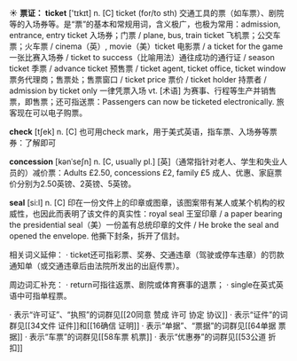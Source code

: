 ☀ <span class="category">**票证：**</span>
<span class="vocabulary">**ticket**</span> ['tɪkɪt] 
<span class="definition">n. [C] ticket (for/to sth) 交通工具的票（如车票）、剧院等的入场券等。是“票”的基本和常规用词，含义极广，也极为常用：</span>admission, entrance, entry ticket 入场券；门票 / plane, bus, train ticket 飞机票；公交车票；火车票 / cinema（英）, movie（美）ticket 电影票 / a ticket for the game 一张比赛入场券 / ticket to success（比喻用法）通往成功的通行证 / season ticket 季票 / advance ticket 预售票 / ticket agent, ticket office, ticket window 票务代理商；售票处；售票窗口 / ticket price 票价 / ticket holder 持票者 / admission by ticket only 一律凭票入场 <span class="definition">vt. [术语] 为赛事、行程等生产并销售票，即售票；还可指送票：</span>Passengers can now be ticketed electronically. 旅客现在可以电子购票。

<span class="vocabulary">**check**</span> [tʃek] 
<span class="definition">n. [C] 也可用check mark，用于美式英语，指车票、入场券等票券：</span>了解即可
           
<span class="vocabulary">**concession**</span> [kənˈseʃn]
<span class="definition">n. [C, usually pl.] [英]（通常指针对老人、学生和失业人员的）减价票：</span>Adults £2.50, concessions £2, family £5 成人、优惠、家庭票价分别为2.50英镑、2英镑、5英镑。

<span class="vocabulary">**seal**</span> [si:l] 
<span class="definition">n. [C] 印在一份文件上的印章或图章，该图案带有某人或某个机构的权威性，也因此而表明了该文件的真实性：</span>royal seal 王室印章 / a paper bearing the presidential seal（美）一份盖有总统印章的文件 / He broke the seal and opened the envelope. 他撕下封条，拆开了信封。

相关词义延伸：
· ticket还可指彩票、奖券、交通违章（驾驶或停车违章）的罚款通知单（或交通违章后由法院所发出的出庭传票）。

周边词汇补充：
· return可指往返票、剧院或体育赛事的退票；
· single在英式英语中可指单程票。

· 表示“许可证”、“执照”的词群见[[20同意 赞成 许可 协定 协议]]
· 表示“证件”的词群见[[34文件 证件]]和[[16确信 证明]]
· 表示“单据”、“票据”的词群见[[64单据 票据]]
· 表示“车票”的词群见[[58车票 机票]]
· 表示“优惠券”的词群见[[53公道 折扣]]
